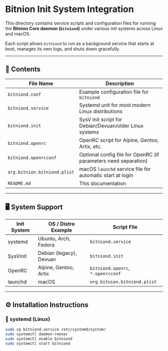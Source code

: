 # Bitnion Init System Integration

This directory contains service scripts and configuration files for running the **Bitnion Core daemon (`bitniond`)** under various init systems across Linux and macOS.

Each script allows `bitniond` to run as a background service that starts at boot, manages its own logs, and shuts down gracefully.

---

## 📂 Contents

| File Name                        | Description                                                      |
|----------------------------------|------------------------------------------------------------------|
| `bitniond.conf`                  | Example configuration file for `bitniond`                        |
| `bitniond.service`               | Systemd unit for most modern Linux distributions                 |
| `bitniond.init`                 | SysV init script for Debian/Devuan/older Linux systems           |
| `bitniond.openrc`               | OpenRC script for Alpine, Gentoo, Artix, etc.                    |
| `bitniond.openrcconf`           | Optional config file for OpenRC (if parameters need separation)  |
| `org.bitnion.bitniond.plist`    | macOS `launchd` service file for automatic start at login        |
| `README.md`                     | This documentation                                               |

---

## 🖥️ System Support

| Init System | OS / Distro Example     | Script File                      |
|-------------|--------------------------|----------------------------------|
| systemd     | Ubuntu, Arch, Fedora     | `bitniond.service`               |
| SysVinit    | Debian (legacy), Devuan  | `bitniond.init`                  |
| OpenRC      | Alpine, Gentoo, Artix    | `bitniond.openrc`, `*.openrcconf`|
| launchd     | macOS                    | `org.bitnion.bitniond.plist`     |

---

## ⚙️ Installation Instructions

### 🔹 systemd (Linux)

```bash
sudo cp bitniond.service /etc/systemd/system/
sudo systemctl daemon-reexec
sudo systemctl enable bitniond
sudo systemctl start bitniond

